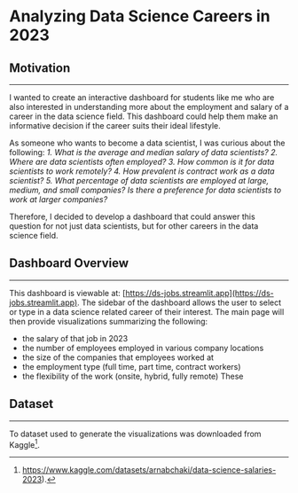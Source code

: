 
# Analyzing Data Science Careers in 2023

## Motivation
---
I wanted to create an interactive dashboard for students like me who are also interested in understanding more about the employment and salary of a career in the data science field. This dashboard could help them make an informative decision if the career suits their ideal lifestyle.

As someone who wants to become a data scientist, I was curious about the following:
*1. What is the average and median salary of data scientists?
2. Where are data scientists often employed?
3. How common is it for data scientists to work remotely?
4. How prevalent is contract work as a data scientist?
5. What percentage of data scientists are employed at large, medium, and small companies? Is there a preference for data scientists to work at larger companies?*

Therefore, I decided to develop a dashboard that could answer this question for not just data scientists, but for other careers in the data science field.


## Dashboard Overview
---
This dashboard is viewable at: [https://ds-jobs.streamlit.app](https://ds-jobs.streamlit.app).
The sidebar of the dashboard allows the user to select or type in a data science related career of their interest. The main page will then provide visualizations summarizing the following:
* the salary of that job in 2023
* the number of employees employed in various company locations
* the size of the companies that employees worked at
* the employment type (full time, part time, contract workers)
* the flexibility of the work (onsite, hybrid, fully remote)
These 


## Dataset
---
To dataset used to generate the visualizations was downloaded from Kaggle[^1].
[^1]: https://www.kaggle.com/datasets/arnabchaki/data-science-salaries-2023).
